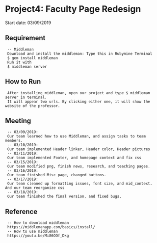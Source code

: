 # Project4: Faculty Page Redesign
Start date: 03/09/2019

## Requirement
     -- Middleman 
     Download and install the middleman: Type this in Rubymine Terminal
     $ gem install middleman
     Run it with
     $ middleman server
     
## How to Run
     After installing middleman, open our project and type $ middleman server in terminal. 
     It will appear two urls. By clicking either one, it will show the website of the professor.

## Meeting
     -- 03/09/2019: 
     Our team learned how to use Middleman, and assign tasks to team members.
     -- 03/10/2019:
     Our team implemented Header linker, Header color, Header pictures
     -- 03/11/2019:
     Our team implemented Footer, and homepage context and fix css
     -- 03/15/2019:
     Our team modified png, finish news, research, and teaching pages.
     -- 03/16/2019:
     Our team finished Misc page, changed buttons.
     -- 03/17/2019:
     Our team cleaned up formatting issues, font size, and mid_context. And our team reorganize css
     -- 03/18/2019:
     Our team finished the final version, and fixed bugs.
    
## Reference
     -- How to download middleman
     https://middlemanapp.com/basics/install/
     -- How to use middleman
     https://youtu.be/Mi86OOf_Dkg
